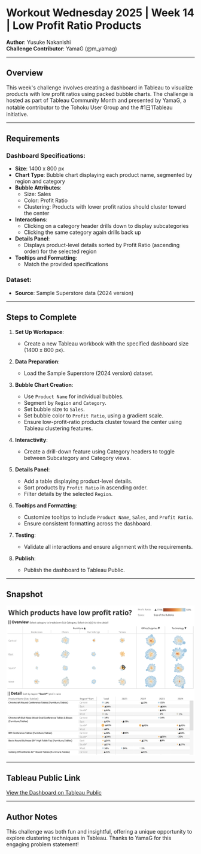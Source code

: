 # Workout Wednesday 2025 | Week 14 | Low Profit Ratio Products

**Author**: Yusuke Nakanishi  
**Challenge Contributor**: YamaG (@m_yamag)

---

## Overview
This week's challenge involves creating a dashboard in Tableau to visualize products with low profit ratios using packed bubble charts. The challenge is hosted as part of Tableau Community Month and presented by YamaG, a notable contributor to the Tohoku User Group and the #1日1Tableau initiative.

---

## Requirements

### Dashboard Specifications:
- **Size**: 1400 x 800 px
- **Chart Type**: Bubble chart displaying each product name, segmented by region and category
- **Bubble Attributes**:
  - Size: Sales
  - Color: Profit Ratio
  - Clustering: Products with lower profit ratios should cluster toward the center
- **Interactions**:
  - Clicking on a category header drills down to display subcategories
  - Clicking the same category again drills back up
- **Details Panel**:
  - Displays product-level details sorted by Profit Ratio (ascending order) for the selected region
- **Tooltips and Formatting**:
  - Match the provided specifications

### Dataset:
- **Source**: Sample Superstore data (2024 version)

---

## Steps to Complete

1. **Set Up Workspace**:
   - Create a new Tableau workbook with the specified dashboard size (1400 x 800 px).

2. **Data Preparation**:
   - Load the Sample Superstore (2024 version) dataset.

3. **Bubble Chart Creation**:
   - Use `Product Name` for individual bubbles.
   - Segment by `Region` and `Category`.
   - Set bubble size to `Sales`.
   - Set bubble color to `Profit Ratio`, using a gradient scale.
   - Ensure low-profit-ratio products cluster toward the center using Tableau clustering features.

4. **Interactivity**:
   - Create a drill-down feature using Category headers to toggle between Subcategory and Category views.

5. **Details Panel**:
   - Add a table displaying product-level details.
   - Sort products by `Profit Ratio` in ascending order.
   - Filter details by the selected `Region`.

6. **Tooltips and Formatting**:
   - Customize tooltips to include `Product Name`, `Sales`, and `Profit Ratio`.
   - Ensure consistent formatting across the dashboard.

7. **Testing**:
   - Validate all interactions and ensure alignment with the requirements.

8. **Publish**:
   - Publish the dashboard to Tableau Public.

---

## Snapshot

![Dashboard Snapshot](Snapshot.png)

---

## Tableau Public Link

[View the Dashboard on Tableau Public](https://public.tableau.com/shared/2G68KRJWJ?:display_count=n&:origin=viz_share_link)

---

## Author Notes
This challenge was both fun and insightful, offering a unique opportunity to explore clustering techniques in Tableau. Thanks to YamaG for this engaging problem statement!
